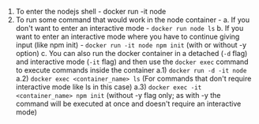 1. To enter the nodejs shell - docker run -it node
2. To run some command that would work in the node container - 
    a. If you don't want to enter an interactive mode - `docker run node ls` 
    b. If you want to enter an interactive mode where you have to continue giving input (like npm init) - `docker run -it node npm init` (with or without -y option)
    c. You can also run the docker container in a detached (`-d` flag) and interactive mode (`-it` flag) and then use the `docker exec` command to execute commands inside the container
      a.1) `docker run -d -it node`
      a.2) `docker exec <container_name> ls` (For commands that don't require interactive mode like ls in this case)
      a.3) `docker exec -it <container_name> npm init` (without -y flag only; as with -y the command will be executed at once and doesn't require an interactive mode)  
